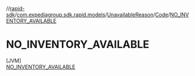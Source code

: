 //[rapid-sdk](../../../../../index.md)/[com.expediagroup.sdk.rapid.models](../../../index.md)/[UnavailableReason](../../index.md)/[Code](../index.md)/[NO_INVENTORY_AVAILABLE](index.md)

# NO_INVENTORY_AVAILABLE

[JVM]\
[NO_INVENTORY_AVAILABLE](index.md)
